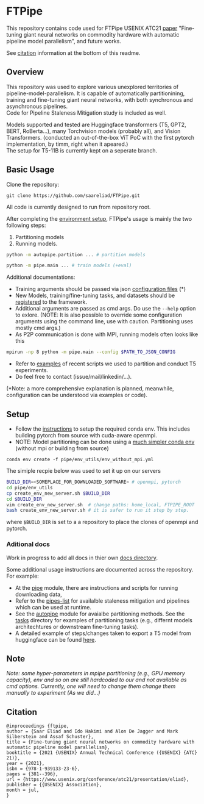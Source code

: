 
# FTPipe

This repository contains code used for FTPipe USENIX ATC21 [paper](https://www.usenix.org/system/files/atc21-eliad.pdf) "Fine-tuning giant neural networks on commodity hardware with automatic pipeline model parallelism", and future works.

See [citation](#citation) information at the bottom of this readme.


## Overview
This repository was used to explore various unexplored territories of pipeline-model-parallelism.
It is capable of automatically partitionining, training and fine-tuning giant neural networks, with both synchronous and asynchronous pipelines. \
Code for Pipeline Staleness Mitigation study is included as well.


Models supported and tested are Huggingface transformers  (T5, GPT2, BERT, RoBerta...), many Torchvision models (probably all), and Vision Transformers. (conducted an out-of-the-box ViT PoC with the first pytorch implementation, by timm, right when it apeared.)\
The setup for T5-11B is currently kept on a seperate branch.

## Basic Usage

Clone the repository:
```
git clone https://github.com/saareliad/FTPipe.git
```
All code is currently designed to run from repository root.

After completing the [environment setup](#setup), FTPipe's usage is mainly the two following steps:
1. Partitioning models
2. Running models.

```bash
python -m autopipe.partition ... # partition models
```

```bash
python -m pipe.main ... # train models (+eval)
```

Additional documentations:
* Training arguments should be passed via json [configuration files](https://github.com/saareliad/FTPipe/blob/master/pipe/configs) (*)
* New Models, training/fine-tuning tasks, and datasets should be [registered](docs/NewModels.md) to the framework.
* Additional arguments are passed as cmd args. Do use the `--help` option to exlore. (NOTE: It is also possible to override some configuration arguments using the command line, use with caution. Partitioning uses mostly cmd args.)
* As P2P communication is done with MPI, running models often looks like this

```bash
mpirun -np 8 python -m pipe.main --config $PATH_TO_JSON_CONFIG
```
* Refer to [examples](https://github.com/saareliad/FTPipe/tree/master/t5_used_scripts_example) of recent scripts we used to partition and conduct T5 experiments. 
* Do feel free to contact (issue/mail/linkedin/...).

(*Note: a more comprehensive explanation is planned, meanwhile, configuration can be understood via examples or code).

## Setup

* Follow the [instructions](pipe/env_utils/create_env_new_server_new.sh) to setup the required conda env. This includes building pytorch from source with cuda-aware openmpi.
* NOTE: Model partitioning can be done using a [much simpler conda env](https://github.com/saareliad/FTPipe/blob/master/pipe/env_utils/env_without_mpi.yml) (without mpi or building from source)
```
conda env create -f pipe/env_utils/env_without_mpi.yml
```


The simiple recpie below was used to set it up on our servers
```bash
BUILD_DIR=<SOMEPLACE_FOR_DOWNLOADED_SOFTWARE> # openmpi, pytorch
cd pipe/env_utils
cp create_env_new_server.sh $BUILD_DIR
cd $BUILD_DIR
vim create_env_new_server.sh  # change paths: home_local, FTPIPE_ROOT
bash create_env_new_server.sh # it is safer to run it step by step.
```
where `$BUILD_DIR` is set to a a repository to place the clones of openmpi and pytorch.


### Aditional docs
Work in progress to add all docs in thier own [docs directory](docs/).

Some additional usage instructions are documented across the repository.
For example: 
 - At the [pipe](pipe/) module, there are instructions and scripts for running downloading data, 
 - Refer to the [pipes-list](docs/PipeList.md) for availalble staleness mitigation and pipelines which can be used at runtime.
 - See the [autopipe](autopipe/) module for avaialbe partitioning methods. See the [tasks](autopipe/tasks) directory for examples of partitioning tasks (e.g., differnt models architechtures or downstream fine-tuning tasks). 
 - A detailed example of steps/changes taken to export a T5 model from huggingface can be found [here](models/new_t5_example).

## Note
_Note: some hyper-parameters in mpipe partitioning (e.g., GPU memory capacity), env and so on are still hardcoded to our and not available as cmd options. Currently, one will need to change them change them manually to experiment (As we did...)_

## Citation
```
@inproceedings {ftpipe,
author = {Saar Eliad and Ido Hakimi and Alon De Jagger and Mark Silberstein and Assaf Schuster},
title = {Fine-tuning giant neural networks on commodity hardware with automatic pipeline model parallelism},
booktitle = {2021 {USENIX} Annual Technical Conference ({USENIX} {ATC} 21)},
year = {2021},
isbn = {978-1-939133-23-6},
pages = {381--396},
url = {https://www.usenix.org/conference/atc21/presentation/eliad},
publisher = {{USENIX} Association},
month = jul,
}
```
